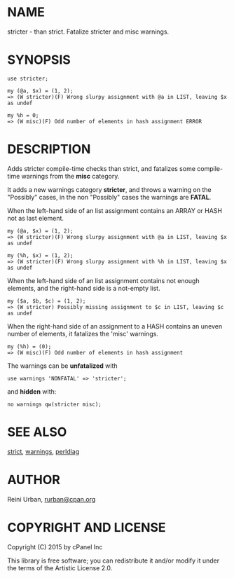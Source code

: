 # NAME

stricter - than strict. Fatalize stricter and misc warnings.

# SYNOPSIS

    use stricter;

    my (@a, $x) = (1, 2);
    => (W stricter)(F) Wrong slurpy assignment with @a in LIST, leaving $x as undef

    my %h = 0;
    => (W misc)(F) Odd number of elements in hash assignment ERROR

# DESCRIPTION

Adds stricter compile-time checks than strict, and fatalizes some compile-time
warnings from the **misc** category.

It adds a new warnings category **stricter**, and throws a warning
on the "Possibly" cases, in the non "Possibly" cases the warnings are **FATAL**.

When the left-hand side of an list assignment contains an ARRAY or HASH
not as last element.

    my (@a, $x) = (1, 2);
    => (W stricter)(F) Wrong slurpy assignment with @a in LIST, leaving $x as undef

    my (%h, $x) = (1, 2);
    => (W stricter)(F) Wrong slurpy assignment with %h in LIST, leaving $x as undef

When the left-hand side of an list assignment contains not enough elements,
and the right-hand side is a not-empty list.

    my ($a, $b, $c) = (1, 2);
    => (W stricter) Possibly missing assignment to $c in LIST, leaving $c as undef

When the right-hand side of an assignment to a HASH contains an uneven
number of elements, it fatalizes the 'misc' warnings.

    my (%h) = (0);
    => (W misc)(F) Odd number of elements in hash assignment

The warnings can be **unfatalized** with

    use warnings 'NONFATAL' => 'stricter';

and **hidden** with:

    no warnings qw(stricter misc);

# SEE ALSO

[strict](https://metacpan.org/pod/strict), [warnings](https://metacpan.org/pod/warnings), [perldiag](https://metacpan.org/pod/perldiag)

# AUTHOR

Reini Urban, <rurban@cpan.org>

# COPYRIGHT AND LICENSE

Copyright (C) 2015 by cPanel Inc

This library is free software; you can redistribute it and/or modify
it under the terms of the Artistic License 2.0.
